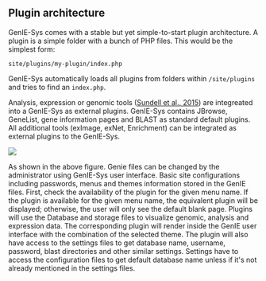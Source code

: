 ## Plugin architecture  
GenIE-Sys comes with a stable but yet simple-to-start plugin architecture. A plugin is a simple folder with a bunch of PHP files. This would be the simplest form:
```
site/plugins/my-plugin/index.php
```
GenIE-Sys automatically loads all plugins from folders within ```/site/plugins``` and tries to find an ```index.php```.

Analysis, expression or genomic tools ([Sundell et al., 2015](https://nph.onlinelibrary.wiley.com/doi/full/10.1111/nph.13557)) are integreated into a GenIE-Sys as external plugins. GenIE-Sys contains JBrowse, GeneList, gene information pages and BLAST as standard default plugins. All additional tools (exImage, exNet, Enrichment) can be integrated as external plugins to the GenIE-Sys. 


[![](https://raw.githubusercontent.com/irusri/geniesys/master/docs/images/GenIE_sys_navigation_system.png)](https://raw.githubusercontent.com/irusri/geniesys/master/docs/images/GenIE_sys_navigation_system.png)

As shown in the above figure. Genie files can be changed by the administrator using GenIE-Sys user interface. Basic site configurations including passwords, menus and themes information stored in the GenIE files. First, check the availability of the plugin for the given menu name. If the plugin is available for the given menu name, the equivalent plugin will be displayed; otherwise, the user will only see the default blank page. Plugins will use the Database and storage files to visualize genomic, analysis and expression data. The corresponding plugin will render inside the GenIE user interface with the combination of the selected theme. The plugin will also have access to the settings files to get database name, username, password, blast directories and other similar settings. Settings have to access the configuration files to get default database name unless if it's not already mentioned in the settings files.